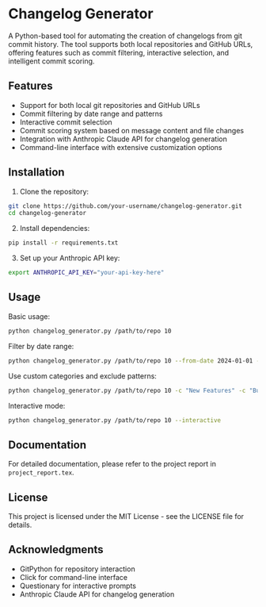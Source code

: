 # Changelog Generator

A Python-based tool for automating the creation of changelogs from git commit history. The tool supports both local repositories and GitHub URLs, offering features such as commit filtering, interactive selection, and intelligent commit scoring.

## Features

- Support for both local git repositories and GitHub URLs
- Commit filtering by date range and patterns
- Interactive commit selection
- Commit scoring system based on message content and file changes
- Integration with Anthropic Claude API for changelog generation
- Command-line interface with extensive customization options

## Installation

1. Clone the repository:
```bash
git clone https://github.com/your-username/changelog-generator.git
cd changelog-generator
```

2. Install dependencies:
```bash
pip install -r requirements.txt
```

3. Set up your Anthropic API key:
```bash
export ANTHROPIC_API_KEY="your-api-key-here"
```

## Usage

Basic usage:
```bash
python changelog_generator.py /path/to/repo 10
```

Filter by date range:
```bash
python changelog_generator.py /path/to/repo 10 --from-date 2024-01-01 --to-date 2024-02-01
```

Use custom categories and exclude patterns:
```bash
python changelog_generator.py /path/to/repo 10 -c "New Features" -c "Bug Fixes" -e "chore:" -e "docs:"
```

Interactive mode:
```bash
python changelog_generator.py /path/to/repo 10 --interactive
```

## Documentation

For detailed documentation, please refer to the project report in `project_report.tex`.

## License

This project is licensed under the MIT License - see the LICENSE file for details.

## Acknowledgments

- GitPython for repository interaction
- Click for command-line interface
- Questionary for interactive prompts
- Anthropic Claude API for changelog generation 